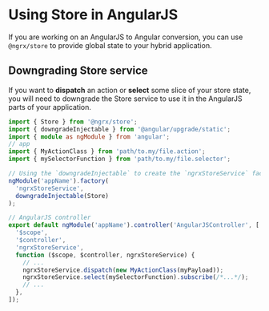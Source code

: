 # Using Store in AngularJS

If you are working on an AngularJS to Angular conversion, you can use
`@ngrx/store` to provide global state to your hybrid application.

## Downgrading Store service

If you want to **dispatch** an action or **select** some slice of your store
state, you will need to downgrade the Store service to use it in the AngularJS
parts of your application.

<ngrx-code-example header="app.module.js">

```ts
import { Store } from '@ngrx/store';
import { downgradeInjectable } from '@angular/upgrade/static';
import { module as ngModule } from 'angular';
// app
import { MyActionClass } from 'path/to.my/file.action';
import { mySelectorFunction } from 'path/to.my/file.selector';

// Using the `downgradeInjectable` to create the `ngrxStoreService` factory in AngularJS
ngModule('appName').factory(
  'ngrxStoreService',
  downgradeInjectable(Store)
);

// AngularJS controller
export default ngModule('appName').controller('AngularJSController', [
  '$scope',
  '$controller',
  'ngrxStoreService',
  function ($scope, $controller, ngrxStoreService) {
    // ...
    ngrxStoreService.dispatch(new MyActionClass(myPayload));
    ngrxStoreService.select(mySelectorFunction).subscribe(/*...*/);
    // ...
  },
]);
```

</ngrx-code-example>
